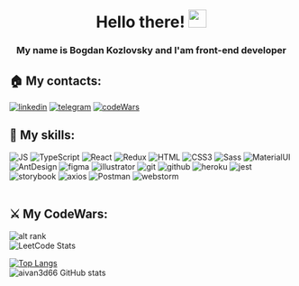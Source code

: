 <h1 align="center">Hello there! 
<img src="https://github.com/blackcater/blackcater/raw/main/images/Hi.gif" height="32"/></h1>
<h3 align="center">My name is Bogdan Kozlovsky and I'am front-end developer</h3>

## 🏠 My contacts: ###
[<img alt="linkedin" src="https://img.shields.io/badge/LinkedIn-000000?style=for-the-badge&logo=linkedin&logoColor=white" />](https://www.linkedin.com/in/bogdan-kozlovsky-424698229/)
[<img src="https://img.shields.io/badge/Telegram-000000?style=for-the-badge&logo=telegram&logoColor=white" alt='telegram'/>](https://t.me/BogdanKozlovsky)
[<img src="https://img.shields.io/badge/codeWars-000000?style=for-the-badge&logo=codeWars&logoColor=white" alt='codeWars'/>](https://www.codewars.com/users/bogdan-Kozlovsky)

[//]: # (- 💪 I like to write code)
## 💪 My skills:

<div align="left">
<img alt="JS" src="https://img.shields.io/badge/JavaScript-000000?style=for-the-badge&logo=javascript&logoColor=white">
<img alt="TypeScript" src="https://img.shields.io/badge/TypeScript-000000?style=for-the-badge&logo=typescript&logoColor=white">
<img alt="React" src="https://img.shields.io/badge/react-000000.svg?style=for-the-badge&logo=react&logoColor=white">
<img alt="Redux" src="https://img.shields.io/badge/Redux-000000?style=for-the-badge&logo=redux&logoColor=white">
<img src="https://img.shields.io/badge/HTML5-000000?style=for-the-badge&logo=html5&logoColor=white" alt="HTML">
<img alt="CSS3" src="https://img.shields.io/badge/CSS3-000000?style=for-the-badge&logo=css3&logoColor=white">
<img alt="Sass" src="https://img.shields.io/badge/Sass-000000?style=for-the-badge&logo=Sass&logoColor=white">
<img alt="MaterialUI" src="https://img.shields.io/badge/MUI-000000.svg?style=for-the-badge&logo=mui&logoColor=white">
<img alt="AntDesign" src="https://img.shields.io/badge/AntDesign-000000.svg?style=for-the-badge&logo=AntDesign&logoColor=white">

<img alt="figma" src="https://img.shields.io/badge/figma-000000.svg?style=for-the-badge&logo=figma&logoColor=white">
<img alt="illustrator" src="https://img.shields.io/badge/adobeillustrator-000000.svg?style=for-the-badge&logo=adobeillustrator&logoColor=white">
<img alt="git" src="https://img.shields.io/badge/git-000000.svg?style=for-the-badge&logo=git&logoColor=white">
<img alt="github" src="https://img.shields.io/badge/github-000000.svg?style=for-the-badge&logo=github&logoColor=white">
<img alt="heroku" src="https://img.shields.io/badge/heroku-000000.svg?style=for-the-badge&logo=heroku&logoColor=white">
<img alt="jest" src="https://img.shields.io/badge/jest-000000?style=for-the-badge&logo=jest&logoColor=white"/>
<img alt="storybook" src="https://img.shields.io/badge/-Storybook-000000?style=for-the-badge&logo=storybook&logoColor=white"/>
<img alt="axios" src="https://img.shields.io/badge/Axios-000000?style=for-the-badge&logo=axios&logoColor=white"/>
<img alt="Postman" src="https://img.shields.io/badge/Postman-000000?style=for-the-badge&logo=postman&logoColor=white"/>
<img alt="webstorm" src="https://img.shields.io/badge/webstorm-000000?style=for-the-badge&logo=webstorm&logoColor=white">
</div>
<br />

## ⚔️ My CodeWars: ##
![alt rank](https://www.codewars.com/users/bogdan-Kozlovsky/badges/large)
<br />
![LeetCode Stats](https://leetcode.card.workers.dev/?username=bogdan-Kozlovsky&style=dark)




[![Top Langs](https://github-readme-stats.vercel.app/api/top-langs/?username=bogdan-Kozlovsky&layout=compact&theme=dracula)](https://github.com/bogdan-Kozlovsky/github-readme-stats)  
![aivan3d66 GitHub stats](https://github-readme-stats.vercel.app/api?username=bogdan-Kozlovsky&show_icons=true&theme=dracula)  
